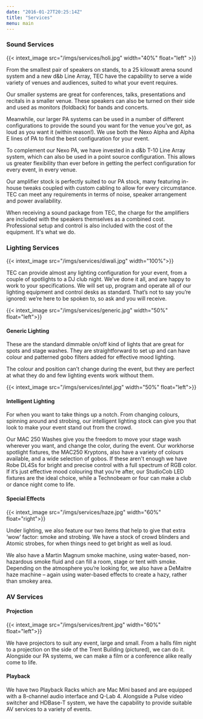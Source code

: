 ```yaml
---
date: "2016-01-27T20:25:14Z"
title: "Services"
menu: main
---
```


### Sound Services

{{< intext_image src="/imgs/services/holi.jpg" width="40%" float="left" >}}

From the smallest pair of speakers on stands, to a 25 kilowatt arena sound system and a new d&b Line Array, TEC have the capability to serve a wide variety of venues and audiences, suited to what your event requires.

Our smaller systems are great for conferences, talks, presentations and recitals in a smaller venue. These speakers can also be turned on their side and used as monitors (foldback) for bands and concerts.

Meanwhile, our larger PA systems can be used in a number of different configurations to provide the sound you want for the venue you’ve got, as loud as you want it (within reason!). We use both the Nexo Alpha and Alpha E lines of PA to find the best configuration for your event.

To complement our Nexo PA, we have invested in a d&b T-10 Line Array system, which can also be used in a point source configuration. This allows us greater flexibility than ever before in getting the perfect configuration for every event, in every venue.

Our amplifier stock is perfectly suited to our PA stock, many featuring in-house tweaks coupled with custom cabling to allow for every circumstance. TEC can meet any requirements in terms of noise, speaker arrangement and power availability.

When receiving a sound package from TEC, the charge for the amplifiers are included with the speakers themselves as a combined cost. Professional setup and control is also included with the cost of the equipment. It's what we do.

### Lighting Services

{{< intext_image src="/imgs/services/diwali.jpg" width="100%">}}

TEC can provide almost any lighting configuration for your event, from a couple of spotlights to a DJ club night. We’ve done it all, and are happy to work to your specifications. We will set up, program and operate all of our lighting equipment and control desks as standard. That’s not to say you’re ignored: we’re here to be spoken to, so ask and you will receive.


{{< intext_image src="/imgs/services/generic.jpg" width="50%" float="left">}}

#### Generic Lighting

These are the standard dimmable on/off kind of lights that are great for spots and stage washes. They are straightforward to set up and can have colour and patterned gobo filters added for effective mood lighting.

The colour and position can’t change during the event, but they are perfect at what they do and few lighting events work without them.

{{< intext_image src="/imgs/services/intel.jpg" width="50%" float="left">}}

#### Intelligent Lighting

For when you want to take things up a notch. From changing colours, spinning around and strobing, our intelligent lighting stock can give you that look to make your event stand out from the crowd.

Our MAC 250 Washes give you the freedom to move your stage wash wherever you want, and change the color, during the event. Our workhorse spotlight fixtures, the MAC250 Kryptons, also have a variety of colours available, and a wide selection of gobos. If these aren't enough we have Robe DL4Ss for bright and precise control with a full spectrum of RGB color. If it’s just effective mood colouring that you’re after, our StudioCob LED fixtures are the ideal choice, while a Technobeam or four can make a club or dance night come to life.

#### Special Effects

{{< intext_image src="/imgs/services/haze.jpg" width="60%" float="right">}}

Under lighting, we also feature our two items that help to give that extra ‘wow’ factor: smoke and strobing. We have a stock of crowd blinders and Atomic strobes, for when things need to get bright as well as loud.

We also have a Martin Magnum smoke machine, using water-based, non-hazardous smoke fluid and can fill a room, stage or tent with smoke. Depending on the atmosphere you’re looking for, we also have a DeMaitre haze machine – again using water-based effects to create a hazy, rather than smokey area.

### AV Services

#### Projection

{{< intext_image src="/imgs/services/trent.jpg" width="60%" float="left">}}

We have projectors to suit any event, large and small. From a halls film night to a projection on the side of the Trent Building (pictured), we can do it. Alongside our PA systems, we can make a film or a conference alike really come to life.

#### Playback
We have two Playback Racks which are Mac Mini based and are equipped with a 8-channel audio interface and Q-Lab 4. Alongside a Pulse video switcher and HDBase-T system, we have the capability to provide suitable AV services to a variety of events.

